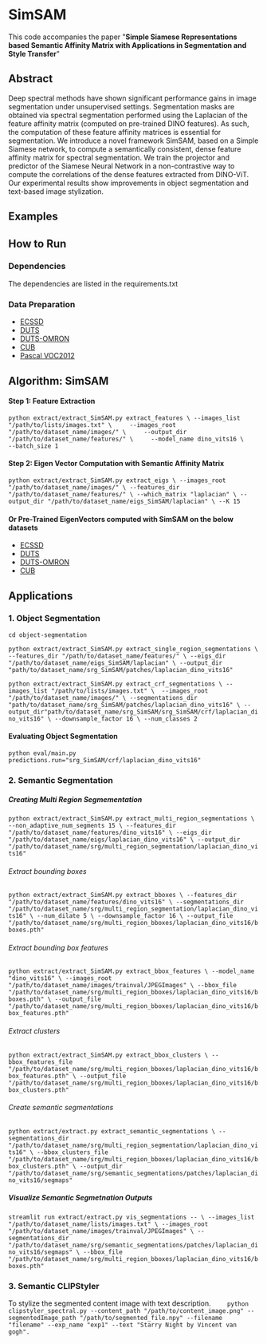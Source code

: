 # SimSAM
This code accompanies the paper "**Simple Siamese Representations based Semantic Affinity Matrix with Applications in Segmentation and Style Transfer**"

## **Abstract**
Deep spectral methods have shown significant performance gains in image segmentation under unsupervised settings. Segmentation masks are obtained via spectral segmentation performed using the Laplacian of the feature affinity matrix (computed on pre-trained DINO features). As such, the computation of these feature affinity matrices is essential for segmentation. We introduce a novel framework SimSAM, based on a Simple Siamese network, to compute a semantically consistent, dense feature affinity matrix for spectral segmentation. We train the projector and predictor of the Siamese Neural Network in a non-contrastive way to compute the correlations of the dense features extracted from DINO-ViT. Our experimental results show improvements in object segmentation and text-based image stylization.
## **Examples**
## **How to Run**
### **Dependencies**
The dependencies are listed in the requirements.txt
### **Data Preparation**
- [ECSSD](https://www.cse.cuhk.edu.hk/leojia/projects/hsaliency/dataset.html)
- [DUTS](http://saliencydetection.net/duts/)
-  [DUTS-OMRON](http://saliencydetection.net/dut-omron/)
- [CUB](https://www.vision.caltech.edu/visipedia/CUB-200-2011.html)
- [Pascal VOC2012](http://host.robots.ox.ac.uk/pascal/VOC/voc2012//)

## **Algorithm: SimSAM**
#### **Step 1: Feature Extraction**
`python extract/extract_SimSAM.py extract_features \
    --images_list "/path/to/lists/images.txt" \    
    --images_root "/path/to/dataset_name/images/" \    
    --output_dir "/path/to/dataset_name/features/" \    
    --model_name dino_vits16 \    
    --batch_size 1`
#### **Step 2: Eigen Vector Computation with Semantic Affinity Matrix**
`python extract/extract_SimSAM.py extract_eigs \
--images_root "/path/to/dataset_name/images/" \
--features_dir "/path/to/dataset_name/features/" \
--which_matrix "laplacian" \
--output_dir "/path/to/dataset_name/eigs_SimSAM/laplacian" \
--K 15`
#### **Or Pre-Trained EigenVectors computed with SimSAM on the below datasets**
* [ECSSD](https://drive.google.com/drive/folders/1-16ckaN8wuBu04kl198zvstpTXCC0Lix)
* [DUTS](https://drive.google.com/drive/folders/1u4GmeteUWb1G-R25OhZqSK_B1PswrSNF)
* [DUTS-OMRON](https://drive.google.com/drive/folders/1d2p20ZPQYFKDxioFFnJnrESqeIuPA-Rw)
* [CUB](https://drive.google.com/drive/folders/1xuf5Qs1y8p7Pg6iFwW5S0P4smDp4vOdu)

## **Applications**

### **1. Object Segmentation**
`cd object-segmentation`

`python extract/extract_SimSAM.py extract_single_region_segmentations \
--features_dir "/path/to/dataset_name/features/" \
--eigs_dir "/path/to/dataset_name/eigs_SimSAM/laplacian" \
--output_dir "path/to/dataset_name/srg_SimSAM/patches/laplacian_dino_vits16"  `

`python extract/extract_SimSAM.py extract_crf_segmentations \
--images_list "/path/to/lists/images.txt" \ 
--images_root "/path/to/dataset_name/images/" \
--segmentations_dir "path/to/dataset_name/srg_SimSAM/patches/laplacian_dino_vits16" \
--output_dir"path/to/dataset_name/srg_SimSAM/srg_SimSAM/crf/laplacian_dino_vits16" \
--downsample_factor 16 \
--num_classes 2`

#### **Evaluating Object Segmentation**
`python eval/main.py predictions.run="srg_SimSAM/crf/laplacian_dino_vits16"`
### **2. Semantic Segmentation**
##### Creating Multi Region Segmementation
`python extract/extract_SimSAM.py extract_multi_region_segmentations \
    --non_adaptive_num_segments 15 \
    --features_dir "/path/to/dataset_name/features/dino_vits16" \
    --eigs_dir "/path/to/dataset_name/eigs/laplacian_dino_vits16" \
    --output_dir "/path/to/dataset_name/srg/multi_region_segmentation/laplacian_dino_vits16"`

###### Extract bounding boxes
`python extract/extract_SimSAM.py extract_bboxes \
    --features_dir "/path/to/dataset_name/features/dino_vits16" \
    --segmentations_dir "/path/to/dataset_name/srg/multi_region_segmentation/laplacian_dino_vits16" \
    --num_dilate 5 \
    --downsample_factor 16 \
    --output_file "/path/to/dataset_name/srg/multi_region_bboxes/laplacian_dino_vits16/bboxes.pth"`

###### Extract bounding box features
`python extract/extract_SimSAM.py extract_bbox_features \
    --model_name "dino_vits16" \
    --images_root "/path/to/dataset_name/images/trainval/JPEGImages" \
    --bbox_file "/path/to/dataset_name/srg/multi_region_bboxes/laplacian_dino_vits16/bboxes.pth" \
    --output_file "/path/to/dataset_name/srg/multi_region_bboxes/laplacian_dino_vits16/bbox_features.pth"`

###### Extract clusters
`python extract/extract_SimSAM.py extract_bbox_clusters \
    --bbox_features_file "/path/to/dataset_name/srg/multi_region_bboxes/laplacian_dino_vits16/bbox_features.pth" \
    --output_file "/path/to/dataset_name/srg/multi_region_bboxes/laplacian_dino_vits16/bbox_clusters.pth"` 

###### Create semantic segmentations
`python extract/extract.py extract_semantic_segmentations \
    --segmentations_dir "/path/to/dataset_name/srg/multi_region_segmentation/laplacian_dino_vits16" \
    --bbox_clusters_file "/path/to/dataset_name/srg/multi_region_bboxes/laplacian_dino_vits16/bbox_clusters.pth" \
    --output_dir "/path/to/dataset_name/srg/semantic_segmentations/patches/laplacian_dino_vits16/segmaps"`

##### Visualize Semantic Segmetnation Outputs
`streamlit run extract/extract.py vis_segmentations -- \
--images_list "/path/to/dataset_name/lists/images.txt" \
--images_root "/path/to/dataset_name/images/trainval/JPEGImages" \
--segmentations_dir "/path/to/dataset_name/srg/semantic_segmentations/patches/laplacian_dino_vits16/segmaps" \
--bbox_file "/path/to/dataset_name/srg/multi_region_bboxes/laplacian_dino_vits16/bboxes.pth"`
### **3. Semantic CLIPStyler**
To stylize the segmented content image with text description.
`    python clipstyler_spectral.py --content_path "/path/to/content_image.png" --segmentedImage_path "/path/to/segmented_file.npy" --filename "filename" --exp_name "exp1" --text "Starry Night by Vincent van gogh".`








